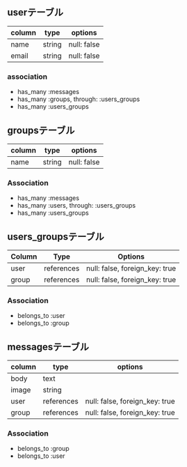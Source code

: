 ## userテーブル

|column|type|options|
|------|----|-------|
|name|string|null: false|
|email|string|null: false|

### association
- has_many :messages
- has_many :groups, through: :users_groups
- has_many :users_groups


## groupsテーブル

|column|type|options|
|------|----|-------|
|name|string|null: false|

### Association
- has_many :messages
- has_many :users, through: :users_groups
- has_many :users_groups


## users_groupsテーブル

|Column|Type|Options|
|------|----|-------|
|user|references|null: false, foreign_key: true|
|group|references|null: false, foreign_key: true|

### Association
- belongs_to :user
- belongs_to :group


## messagesテーブル

|column|type|options|
|------|----|-------|
|body|text||
|image|string||
|user|references|null: false, foreign_key: true|
|group|references|null: false, foreign_key: true|

### Association
- belongs_to :group
- belongs_to :user






